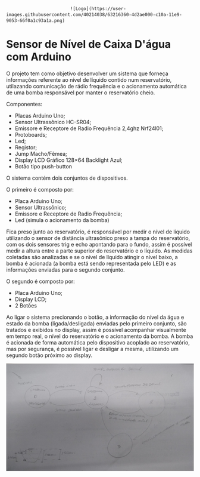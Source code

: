                             ![Logo](https://user-images.githubusercontent.com/40214038/63216360-4d2ae000-c10a-11e9-9053-66f0a1c93a1a.png)

# Sensor de Nível de Caixa D'água com Arduino

  O projeto tem como objetivo desenvolver um sistema que forneça informações referente ao nível de líquido contido num reservatório, utilazando comunicação de rádio frequência e o acionamento automática de uma bomba responsável por manter o reservatório cheio.

Componentes:
- Placas Arduino Uno; 
- Sensor Ultrassônico HC-SR04;
- Emissore e Receptore de Radio Frequência 2,4ghz Nrf24l01;
- Protoboards;
- Led;
- Registor;
- Jump Macho/Fêmea;
-  Display LCD Gráfico 128×64 Backlight Azul;
-  Botão tipo push-button

O sistema contém dois conjuntos de dispositivos.

O primeiro é composto por:
  - Placa Arduino Uno;
  - Sensor Ultrassônico;
  - Emissore e Receptore de Radio Frequência;
  - Led (simula o acionamento da bomba)
  
  Fica preso junto ao reservatório, é responsável por medir o nível de líquido utilizando o sensor de distância ultrasônico preso a tampa do reservatório, com os dois sensores trig e echo apontando para o fundo, assim é possível medir a altura entre a parte superior do reservatório e o líquido. 
  As medidas coletadas são analizadas e se o nível de líquido atingir o nível baixo, a bomba é acionada (a bomba está sendo representada pelo LED) e as informações enviadas para o segundo conjunto.

O segundo é composto por:
  - Placa Arduino Uno;
  - Display LCD;
  - 2 Botões
  
  Ao ligar o sistema precionando o botão, a informação do nível da água e estado da bomba (ligada/desligada) enviadas pelo primeiro conjunto, são tratados e exibidos no display, assim é possível acompanhar visualmente em tempo real, o nível do reservatório e o acionamento da bomba.
  A bomba é acionada de forma automática pelo dispositivo acoplado ao reservatório, mas por segurança, é possível ligar e desligar a mesma, utilizando um segundo botão próximo ao display. 


![MaqEstadoLogo](https://github.com/AndreSalgueiro/SE/blob/master/Projeto%20Final/Medidor%20de%20Nivel%20Caixa%20Dagua/Maq_etado_inicial.jpg)
